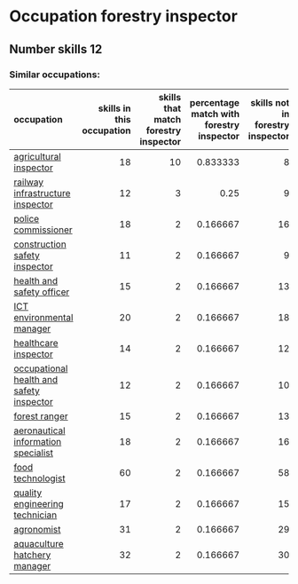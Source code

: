 # Occupation forestry inspector
## Number skills 12
### Similar occupations:
| occupation                                                                              |   skills in this occupation |   skills that match forestry inspector |   percentage match with forestry inspector |   skills not in forestry inspector |
|:----------------------------------------------------------------------------------------|----------------------------:|---------------------------------------:|-------------------------------------------:|-----------------------------------:|
| [agricultural inspector](agricultural_inspector.md)                                     |                          18 |                                     10 |                                   0.833333 |                                  8 |
| [railway infrastructure inspector](railway_infrastructure_inspector.md)                 |                          12 |                                      3 |                                   0.25     |                                  9 |
| [police commissioner](police_commissioner.md)                                           |                          18 |                                      2 |                                   0.166667 |                                 16 |
| [construction safety inspector](construction_safety_inspector.md)                       |                          11 |                                      2 |                                   0.166667 |                                  9 |
| [health and safety officer](health_and_safety_officer.md)                               |                          15 |                                      2 |                                   0.166667 |                                 13 |
| [ICT environmental manager](ICT_environmental_manager.md)                               |                          20 |                                      2 |                                   0.166667 |                                 18 |
| [healthcare inspector](healthcare_inspector.md)                                         |                          14 |                                      2 |                                   0.166667 |                                 12 |
| [occupational health and safety inspector](occupational_health_and_safety_inspector.md) |                          12 |                                      2 |                                   0.166667 |                                 10 |
| [forest ranger](forest_ranger.md)                                                       |                          15 |                                      2 |                                   0.166667 |                                 13 |
| [aeronautical information specialist](aeronautical_information_specialist.md)           |                          18 |                                      2 |                                   0.166667 |                                 16 |
| [food technologist](food_technologist.md)                                               |                          60 |                                      2 |                                   0.166667 |                                 58 |
| [quality engineering technician](quality_engineering_technician.md)                     |                          17 |                                      2 |                                   0.166667 |                                 15 |
| [agronomist](agronomist.md)                                                             |                          31 |                                      2 |                                   0.166667 |                                 29 |
| [aquaculture hatchery manager](aquaculture_hatchery_manager.md)                         |                          32 |                                      2 |                                   0.166667 |                                 30 |

